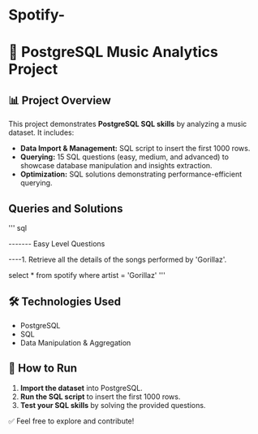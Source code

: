# Spotify-

# 🎵 PostgreSQL Music Analytics Project

## 📊 Project Overview
This project demonstrates **PostgreSQL SQL skills** by analyzing a music dataset. It includes:
- **Data Import & Management:** SQL script to insert the first 1000 rows.
- **Querying:** 15 SQL questions (easy, medium, and advanced) to showcase database manipulation and insights extraction.
- **Optimization:** SQL solutions demonstrating performance-efficient querying.

##  Queries and Solutions 

''' sql

------- Easy Level Questions 

----1. Retrieve all the details of the songs performed by 'Gorillaz'.
   
   select * from spotify 
	where artist = 'Gorillaz'
'''

## 🛠️ Technologies Used
- PostgreSQL
- SQL
- Data Manipulation & Aggregation

## 🚀 How to Run
1. **Import the dataset** into PostgreSQL.
2. **Run the SQL script** to insert the first 1000 rows.
3. **Test your SQL skills** by solving the provided questions.

✅ Feel free to explore and contribute!
